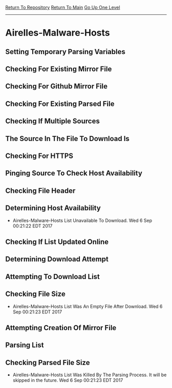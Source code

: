 [Return To Repository](https://github.com/deathbybandaid/piholeparser/)
[Return To Main](https://github.com/deathbybandaid/piholeparser/blob/master/RecentRunLogs/Mainlog.md)
[Go Up One Level](https://github.com/deathbybandaid/piholeparser/blob/master/RecentRunLogs/TopLevelScripts/30-Processing-Blacklists.md)
____________________________________
# Airelles-Malware-Hosts
## Setting Temporary Parsing Variables
## Checking For Existing Mirror File
## Checking For Github Mirror File
## Checking For Existing Parsed File
## Checking If Multiple Sources
## The Source In The File To Download Is
## Checking For HTTPS
## Pinging Source To Check Host Availability
## Checking File Header
## Determining Host Availability
* Airelles-Malware-Hosts List Unavailable To Download. Wed 6 Sep 00:21:22 EDT 2017
## Checking If List Updated Online
## Determining Download Attempt
## Attempting To Download List
## Checking File Size
* Airelles-Malware-Hosts List Was An Empty File After Download. Wed 6 Sep 00:21:23 EDT 2017
## Attempting Creation Of Mirror File
## Parsing List
## Checking Parsed File Size
* Airelles-Malware-Hosts List Was Killed By The Parsing Process. It will be skipped in the future. Wed 6 Sep 00:21:23 EDT 2017

